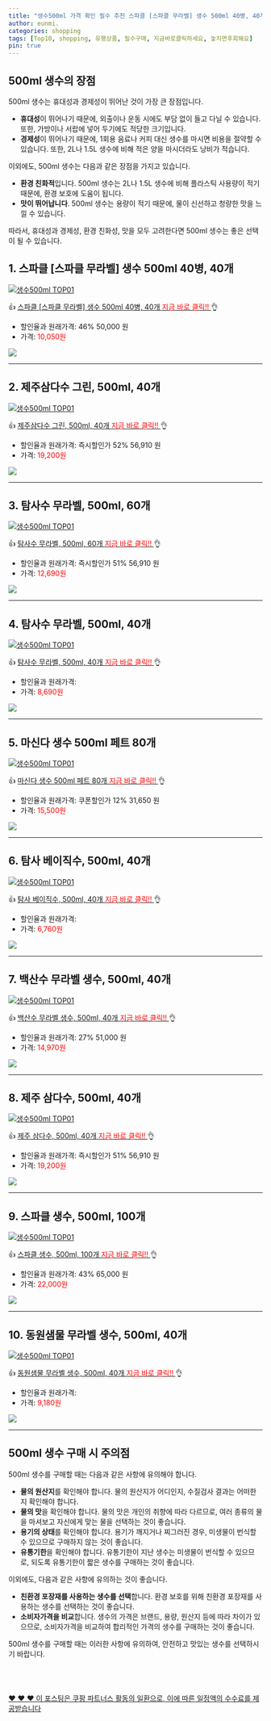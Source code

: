```yaml
---
title: "생수500ml 가격 확인 필수 추천 스파클 [스파클 무라벨] 생수 500ml 40병, 40개 비교 장점 구매가이드"
author: eunmi.
categories: shopping
tags: [Top10, shopping, 유행상품, 필수구매, 지금바로클릭하세요, 놓치면후회해요]
pin: true
---
```

**<h2>500ml 생수의 장점</h2>**

500ml 생수는 휴대성과 경제성이 뛰어난 것이 가장 큰 장점입니다.

* **휴대성**이 뛰어나기 때문에, 외출이나 운동 시에도 부담 없이 들고 다닐 수 있습니다. 또한, 가방이나 서랍에 넣어 두기에도 적당한 크기입니다.
* **경제성**이 뛰어나기 때문에, 1회용 음료나 커피 대신 생수를 마시면 비용을 절약할 수 있습니다. 또한, 2L나 1.5L 생수에 비해 적은 양을 마시더라도 낭비가 적습니다.

이외에도, 500ml 생수는 다음과 같은 장점을 가지고 있습니다.

* **환경 친화적**입니다. 500ml 생수는 2L나 1.5L 생수에 비해 플라스틱 사용량이 적기 때문에, 환경 보호에 도움이 됩니다.
* **맛이 뛰어납니다**. 500ml 생수는 용량이 적기 때문에, 물이 신선하고 청량한 맛을 느낄 수 있습니다.

따라서, 휴대성과 경제성, 환경 친화성, 맛을 모두 고려한다면 500ml 생수는 좋은 선택이 될 수 있습니다.

   

## 1. 스파클 [스파클 무라벨] 생수 500ml 40병, 40개

[![생수500ml TOP01](https://thumbnail8.coupangcdn.com/thumbnails/remote/230x230ex/image/vendor_inventory/d44f/6b1661095a47910bc140d9e8655af8f468229e8151b4d2265b873ed41193.jpg)](https://link.coupang.com/re/AFFSDP?lptag=AF3617701&subid=GithubCoopas&pageKey=6830320694&traceid=V0-153&itemId=19751768427&vendorItemId=83406358826)


👍 [스파클 [스파클 무라벨] 생수 500ml 40병, 40개 <font color=red> 지금 바로 클릭!! </font> ](https://link.coupang.com/re/AFFSDP?lptag=AF3617701&subid=GithubCoopas&pageKey=6830320694&traceid=V0-153&itemId=19751768427&vendorItemId=83406358826) 👌 


- 할인율과 원래가격: 46%  50,000   원
- 가격: <span style='color:red'>10,050원</span>

[![](/discount_price.png)](https://link.coupang.com/re/AFFSDP?lptag=AF3617701&subid=GithubCoopas&pageKey=6830320694&traceid=V0-153&itemId=19751768427&vendorItemId=83406358826)

---


   

## 2. 제주삼다수 그린, 500ml, 40개

[![생수500ml TOP01](https://thumbnail6.coupangcdn.com/thumbnails/remote/230x230ex/image/retail/images/1157528240547749-9f0ec871-503d-42ff-9345-61f1e8bc0050.jpg)](https://link.coupang.com/re/AFFSDP?lptag=AF3617701&subid=GithubCoopas&pageKey=7666070794&traceid=V0-153&itemId=14842822781&vendorItemId=86469902027)


👍 [제주삼다수 그린, 500ml, 40개 <font color=red> 지금 바로 클릭!! </font> ](https://link.coupang.com/re/AFFSDP?lptag=AF3617701&subid=GithubCoopas&pageKey=7666070794&traceid=V0-153&itemId=14842822781&vendorItemId=86469902027) 👌 


- 할인율과 원래가격: 즉시할인가 52%  56,910   원
- 가격: <span style='color:red'>19,200원</span>

[![](/discount_price.png)](https://link.coupang.com/re/AFFSDP?lptag=AF3617701&subid=GithubCoopas&pageKey=7666070794&traceid=V0-153&itemId=14842822781&vendorItemId=86469902027)

---


   

## 3. 탐사수 무라벨, 500ml, 60개

[![생수500ml TOP01](https://thumbnail8.coupangcdn.com/thumbnails/remote/230x230ex/image/retail/images/8490946390630062-860cc30c-bf13-4328-ab25-52d81b215aa2.jpg)](https://link.coupang.com/re/AFFSDP?lptag=AF3617701&subid=GithubCoopas&pageKey=5625704601&traceid=V0-153&itemId=11696970903&vendorItemId=79547658934)


👍 [탐사수 무라벨, 500ml, 60개 <font color=red> 지금 바로 클릭!! </font> ](https://link.coupang.com/re/AFFSDP?lptag=AF3617701&subid=GithubCoopas&pageKey=5625704601&traceid=V0-153&itemId=11696970903&vendorItemId=79547658934) 👌 


- 할인율과 원래가격: 즉시할인가 51%  56,910   원
- 가격: <span style='color:red'>12,690원</span>

[![](/discount_price.png)](https://link.coupang.com/re/AFFSDP?lptag=AF3617701&subid=GithubCoopas&pageKey=5625704601&traceid=V0-153&itemId=11696970903&vendorItemId=79547658934)

---


   

## 4. 탐사수 무라벨, 500ml, 40개

[![생수500ml TOP01](https://thumbnail9.coupangcdn.com/thumbnails/remote/230x230ex/image/retail/images/9201864858934831-7e4253f9-391a-458d-bd66-b591309922c5.crdownload)](https://link.coupang.com/re/AFFSDP?lptag=AF3617701&subid=GithubCoopas&pageKey=5625704601&traceid=V0-153&itemId=9133866797&vendorItemId=79544780492)


👍 [탐사수 무라벨, 500ml, 40개 <font color=red> 지금 바로 클릭!! </font> ](https://link.coupang.com/re/AFFSDP?lptag=AF3617701&subid=GithubCoopas&pageKey=5625704601&traceid=V0-153&itemId=9133866797&vendorItemId=79544780492) 👌 


- 할인율과 원래가격: 
- 가격: <span style='color:red'>8,690원</span>

[![](/discount_price.png)](https://link.coupang.com/re/AFFSDP?lptag=AF3617701&subid=GithubCoopas&pageKey=5625704601&traceid=V0-153&itemId=9133866797&vendorItemId=79544780492)

---


   

## 5. 마신다 생수 500ml 페트 80개

[![생수500ml TOP01](https://thumbnail6.coupangcdn.com/thumbnails/remote/230x230ex/image/vendor_inventory/d949/952e96d34ec12eccbb2a7aa5ec436cefe6cf4fe78e1a18a074d40ed7b5e3.jpg)](https://link.coupang.com/re/AFFSDP?lptag=AF3617701&subid=GithubCoopas&pageKey=6191544952&traceid=V0-153&itemId=18394716553&vendorItemId=85537698529)


👍 [마신다 생수 500ml 페트 80개 <font color=red> 지금 바로 클릭!! </font> ](https://link.coupang.com/re/AFFSDP?lptag=AF3617701&subid=GithubCoopas&pageKey=6191544952&traceid=V0-153&itemId=18394716553&vendorItemId=85537698529) 👌 


- 할인율과 원래가격: 쿠폰할인가 12%  31,650   원
- 가격: <span style='color:red'>15,500원</span>

[![](/discount_price.png)](https://link.coupang.com/re/AFFSDP?lptag=AF3617701&subid=GithubCoopas&pageKey=6191544952&traceid=V0-153&itemId=18394716553&vendorItemId=85537698529)

---


   

## 6. 탐사 베이직수, 500ml, 40개

[![생수500ml TOP01](https://thumbnail7.coupangcdn.com/thumbnails/remote/230x230ex/image/retail/images/1162350082279442-2b2be78d-853a-4d80-ad7a-95aab75fe091.jpg)](https://link.coupang.com/re/AFFSDP?lptag=AF3617701&subid=GithubCoopas&pageKey=7476419502&traceid=V0-153&itemId=19529509193&vendorItemId=86637986384)


👍 [탐사 베이직수, 500ml, 40개 <font color=red> 지금 바로 클릭!! </font> ](https://link.coupang.com/re/AFFSDP?lptag=AF3617701&subid=GithubCoopas&pageKey=7476419502&traceid=V0-153&itemId=19529509193&vendorItemId=86637986384) 👌 


- 할인율과 원래가격: 
- 가격: <span style='color:red'>6,760원</span>

[![](/discount_price.png)](https://link.coupang.com/re/AFFSDP?lptag=AF3617701&subid=GithubCoopas&pageKey=7476419502&traceid=V0-153&itemId=19529509193&vendorItemId=86637986384)

---


   

## 7. 백산수 무라벨 생수, 500ml, 40개

[![생수500ml TOP01](https://thumbnail7.coupangcdn.com/thumbnails/remote/230x230ex/image/retail/images/1209003632392097-f58e6608-3e20-418f-a192-8552fb8dde0f.jpg)](https://link.coupang.com/re/AFFSDP?lptag=AF3617701&subid=GithubCoopas&pageKey=6393352093&traceid=V0-153&itemId=18156073883&vendorItemId=86494112260)


👍 [백산수 무라벨 생수, 500ml, 40개 <font color=red> 지금 바로 클릭!! </font> ](https://link.coupang.com/re/AFFSDP?lptag=AF3617701&subid=GithubCoopas&pageKey=6393352093&traceid=V0-153&itemId=18156073883&vendorItemId=86494112260) 👌 


- 할인율과 원래가격: 27%  51,000   원
- 가격: <span style='color:red'>14,970원</span>

[![](/discount_price.png)](https://link.coupang.com/re/AFFSDP?lptag=AF3617701&subid=GithubCoopas&pageKey=6393352093&traceid=V0-153&itemId=18156073883&vendorItemId=86494112260)

---


   

## 8. 제주 삼다수, 500ml, 40개

[![생수500ml TOP01](https://thumbnail9.coupangcdn.com/thumbnails/remote/230x230ex/image/retail/images/f52f8c8a-327e-4913-bcc8-fb7ada6011927648184831387455170.png)](https://link.coupang.com/re/AFFSDP?lptag=AF3617701&subid=GithubCoopas&pageKey=5585425593&traceid=V0-153&itemId=19982637571&vendorItemId=86469813544)


👍 [제주 삼다수, 500ml, 40개 <font color=red> 지금 바로 클릭!! </font> ](https://link.coupang.com/re/AFFSDP?lptag=AF3617701&subid=GithubCoopas&pageKey=5585425593&traceid=V0-153&itemId=19982637571&vendorItemId=86469813544) 👌 


- 할인율과 원래가격: 즉시할인가 51%  56,910   원
- 가격: <span style='color:red'>19,200원</span>

[![](/discount_price.png)](https://link.coupang.com/re/AFFSDP?lptag=AF3617701&subid=GithubCoopas&pageKey=5585425593&traceid=V0-153&itemId=19982637571&vendorItemId=86469813544)

---


   

## 9. 스파클 생수, 500ml, 100개

[![생수500ml TOP01](https://thumbnail7.coupangcdn.com/thumbnails/remote/230x230ex/image/vendor_inventory/e6dc/b6f4646c68d7424800f894d77391c1385e5d39c0e3242701cad462c3b6ca.jpg)](https://link.coupang.com/re/AFFSDP?lptag=AF3617701&subid=GithubCoopas&pageKey=7660700696&traceid=V0-153&itemId=358243669&vendorItemId=70418829196)


👍 [스파클 생수, 500ml, 100개 <font color=red> 지금 바로 클릭!! </font> ](https://link.coupang.com/re/AFFSDP?lptag=AF3617701&subid=GithubCoopas&pageKey=7660700696&traceid=V0-153&itemId=358243669&vendorItemId=70418829196) 👌 


- 할인율과 원래가격: 43%  65,000   원
- 가격: <span style='color:red'>22,000원</span>

[![](/discount_price.png)](https://link.coupang.com/re/AFFSDP?lptag=AF3617701&subid=GithubCoopas&pageKey=7660700696&traceid=V0-153&itemId=358243669&vendorItemId=70418829196)

---


   

## 10. 동원샘물 무라벨 생수, 500ml, 40개

[![생수500ml TOP01](https://thumbnail9.coupangcdn.com/thumbnails/remote/230x230ex/image/retail/images/4252655308707521-3144cc37-d49d-43ef-9f73-5f1718db74a4.jpg)](https://link.coupang.com/re/AFFSDP?lptag=AF3617701&subid=GithubCoopas&pageKey=6485147801&traceid=V0-153&itemId=19734523928&vendorItemId=86493937613)


👍 [동원샘물 무라벨 생수, 500ml, 40개 <font color=red> 지금 바로 클릭!! </font> ](https://link.coupang.com/re/AFFSDP?lptag=AF3617701&subid=GithubCoopas&pageKey=6485147801&traceid=V0-153&itemId=19734523928&vendorItemId=86493937613) 👌 


- 할인율과 원래가격: 
- 가격: <span style='color:red'>9,180원</span>

[![](/discount_price.png)](https://link.coupang.com/re/AFFSDP?lptag=AF3617701&subid=GithubCoopas&pageKey=6485147801&traceid=V0-153&itemId=19734523928&vendorItemId=86493937613)

---
**<h2>500ml 생수 구매 시 주의점</h2>**

500ml 생수를 구매할 때는 다음과 같은 사항에 유의해야 합니다.

* **물의 원산지**를 확인해야 합니다. 물의 원산지가 어디인지, 수질검사 결과는 어떠한지 확인해야 합니다.
* **물의 맛**을 확인해야 합니다. 물의 맛은 개인의 취향에 따라 다르므로, 여러 종류의 물을 마셔보고 자신에게 맞는 물을 선택하는 것이 좋습니다.
* **용기의 상태**를 확인해야 합니다. 용기가 깨지거나 찌그러진 경우, 미생물이 번식할 수 있으므로 구매하지 않는 것이 좋습니다.
* **유통기한**을 확인해야 합니다. 유통기한이 지난 생수는 미생물이 번식할 수 있으므로, 되도록 유통기한이 짧은 생수를 구매하는 것이 좋습니다.

이외에도, 다음과 같은 사항에 유의하는 것이 좋습니다.

* **친환경 포장재를 사용하는 생수를 선택**합니다. 환경 보호를 위해 친환경 포장재를 사용하는 생수를 선택하는 것이 좋습니다.
* **소비자가격을 비교**합니다. 생수의 가격은 브랜드, 용량, 원산지 등에 따라 차이가 있으므로, 소비자가격을 비교하여 합리적인 가격의 생수를 구매하는 것이 좋습니다.

500ml 생수를 구매할 때는 이러한 사항에 유의하여, 안전하고 맛있는 생수를 선택하시기 바랍니다.<br><br><br><br><br> [ ❤ ❤ ❤ 이 포스팅은 쿠팡 파트너스 활동의 일환으로, 이에 따른 일정액의 수수료를 제공받습니다](https://link.coupang.com/a/bcEFyh)